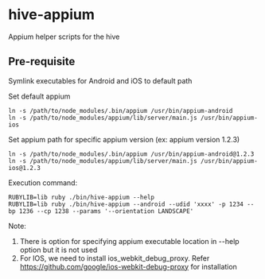 # hive-appium
Appium helper scripts for the hive

## Pre-requisite
  
Symlink executables for Android and iOS to  default path

Set default appium 

    ln -s /path/to/node_modules/.bin/appium /usr/bin/appium-android
    ln -s /path/to/node_modules/appium/lib/server/main.js /usr/bin/appium-ios

Set appium path for specific appium version (ex: appium version 1.2.3)

    ln -s /path/to/node_modules/.bin/appium /usr/bin/appium-android@1.2.3
    ln -s /path/to/node_modules/appium/lib/server/main.js /usr/bin/appium-ios@1.2.3

Execution command:

    RUBYLIB=lib ruby ./bin/hive-appium --help
    RUBYLIB=lib ruby ./bin/hive-appium --android --udid 'xxxx' -p 1234 --bp 1236 --cp 1238 --params '--orientation LANDSCAPE'

Note:

1. There is option for specifying appium executable location in --help option but it is not used
2. For IOS, we need to install ios_webkit_debug_proxy. Refer https://github.com/google/ios-webkit-debug-proxy for installation

